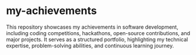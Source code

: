 # my-achievements
This repository showcases my achievements in software development, including coding competitions, hackathons, open-source contributions, and major projects. It serves as a structured portfolio, highlighting my technical expertise, problem-solving abilities, and continuous learning journey.
